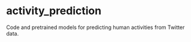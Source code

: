 # activity_prediction
Code and pretrained models for predicting human activities from Twitter data.
